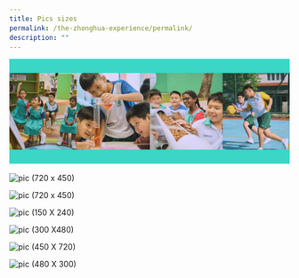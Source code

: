 ```yaml
---
title: Pics sizes
permalink: /the-zhonghua-experience/permalink/
description: ""
---
```

![new hero (1920 X 720)](/images/new%20hero%201920%20x%20720.png)

![pic (720 x 450)](/images/picture%20(720%20×%20450%20px).png)


![pic (720 x 450)](/images/picture%50(720%20×%20450%20px).png)

![pic (150 X 240)](/images/picture%20(150%20×%20240%20px).png)

![pic (300 X480)](/images/picture%20(300%20×%20480%20px).png)

![pic (450 X 720)](/images/picture%20(450%20×%20720%20px).png)

![pic (480 X 300)](/images/picture%20(480%20×%20300%20px).png)